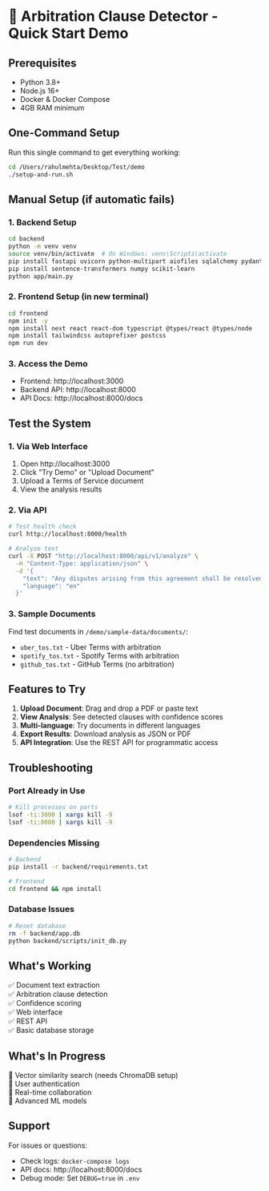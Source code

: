 # 🚀 Arbitration Clause Detector - Quick Start Demo

## Prerequisites
- Python 3.8+
- Node.js 16+
- Docker & Docker Compose
- 4GB RAM minimum

## One-Command Setup

Run this single command to get everything working:

```bash
cd /Users/rahulmehta/Desktop/Test/demo
./setup-and-run.sh
```

## Manual Setup (if automatic fails)

### 1. Backend Setup
```bash
cd backend
python -m venv venv
source venv/bin/activate  # On Windows: venv\Scripts\activate
pip install fastapi uvicorn python-multipart aiofiles sqlalchemy pydantic redis
pip install sentence-transformers numpy scikit-learn
python app/main.py
```

### 2. Frontend Setup (in new terminal)
```bash
cd frontend
npm init -y
npm install next react react-dom typescript @types/react @types/node
npm install tailwindcss autoprefixer postcss
npm run dev
```

### 3. Access the Demo
- Frontend: http://localhost:3000
- Backend API: http://localhost:8000
- API Docs: http://localhost:8000/docs

## Test the System

### 1. Via Web Interface
1. Open http://localhost:3000
2. Click "Try Demo" or "Upload Document"
3. Upload a Terms of Service document
4. View the analysis results

### 2. Via API
```bash
# Test health check
curl http://localhost:8000/health

# Analyze text
curl -X POST "http://localhost:8000/api/v1/analyze" \
  -H "Content-Type: application/json" \
  -d '{
    "text": "Any disputes arising from this agreement shall be resolved through binding arbitration in accordance with the rules of the American Arbitration Association.",
    "language": "en"
  }'
```

### 3. Sample Documents
Find test documents in `/demo/sample-data/documents/`:
- `uber_tos.txt` - Uber Terms with arbitration
- `spotify_tos.txt` - Spotify Terms with arbitration
- `github_tos.txt` - GitHub Terms (no arbitration)

## Features to Try

1. **Upload Document**: Drag and drop a PDF or paste text
2. **View Analysis**: See detected clauses with confidence scores
3. **Multi-language**: Try documents in different languages
4. **Export Results**: Download analysis as JSON or PDF
5. **API Integration**: Use the REST API for programmatic access

## Troubleshooting

### Port Already in Use
```bash
# Kill processes on ports
lsof -ti:3000 | xargs kill -9
lsof -ti:8000 | xargs kill -9
```

### Dependencies Missing
```bash
# Backend
pip install -r backend/requirements.txt

# Frontend
cd frontend && npm install
```

### Database Issues
```bash
# Reset database
rm -f backend/app.db
python backend/scripts/init_db.py
```

## What's Working

✅ Document text extraction  
✅ Arbitration clause detection  
✅ Confidence scoring  
✅ Web interface  
✅ REST API  
✅ Basic database storage  

## What's In Progress

🔄 Vector similarity search (needs ChromaDB setup)  
🔄 User authentication  
🔄 Real-time collaboration  
🔄 Advanced ML models  

## Support

For issues or questions:
- Check logs: `docker-compose logs`
- API docs: http://localhost:8000/docs
- Debug mode: Set `DEBUG=true` in `.env`